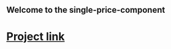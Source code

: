 ## Welcome to the single-price-component
# [Project link](https://marwenlabidi.github.io/single-price-component-/)
